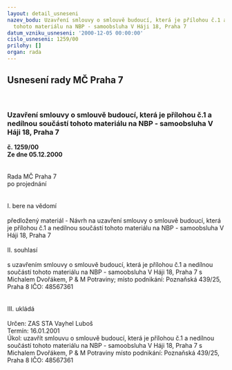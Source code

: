 ```yaml
---
layout: detail_usneseni
nazev_bodu: Uzavření smlouvy o smlouvě budoucí, která je přílohou č.1 a nedílnou součástí
  tohoto materiálu na NBP - samoobsluha V Háji 18, Praha 7
datum_vzniku_usneseni: '2000-12-05 00:00:00'
cislo_usneseni: 1259/00
prilohy: []
organ: rada
---
```

<div id="ucUsn_pList" class="usn">
	<span><h2>Usnesení rady MČ Praha 7 </h2>
<br></span><div class="standBody">
<span><h3>Uzavření smlouvy o smlouvě budoucí, která je přílohou č.1 a nedílnou součástí tohoto materiálu na NBP - samoobsluha V Háji 18, Praha 7</h3></span><div class="center">
		<strong>č. 1259/00</strong><br>
	</div>
<div class="center">
		<strong>Ze dne 05.12.2000</strong><br><br>
	</div>  <br>Rada MČ Praha 7<br>po projednání<br><br><br>I.	bere na vědomí<br><br> předložený materiál - Návrh na uzavření smlouvy o smlouvě budoucí, která je přílohou č.1 a nedílnou součástí tohoto materiálu na NBP - samoobsluha V Háji 18, Praha 7<br><br>II.	souhlasí <br><br>s uzavřením smlouvy o smlouvě budoucí, která je přílohou č.1 a nedílnou součástí tohoto materiálu na NBP - samoobsluha V Háji 18, Praha 7 s Michalem Dvořákem, P &amp; M Potraviny; místo podnikání: Poznaňská 439/25, Praha 8 IČO: 48567361<br><br><br>III.	ukládá <br><br> Určen:	     	ZAS STA Vayhel Luboš<br>Termín: 16.01.2001<br>Úkol:	uzavřít smlouvu o smlouvě budoucí, která je přílohou č.1 a nedílnou součástí tohoto materiálu na NBP - samoobsluha V Háji 18, Praha 7 s Michalem Dvořákem, P &amp; M Potraviny místo podnikání: Poznaňská 439/25, Praha 8 IČO: 48567361<br> </div>
</div>